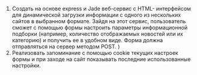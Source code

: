 1)  Создать на основе express и Jade веб-сервис с HTML-
интерфейсом для динамической загрузки информации с одного из
нескольких сайтов в выбранном формате. Зайдя на этот сервис,
пользователь сможет с помощью формы настроить параметры
информационной подборки (например, количество отображаемых
новостей или их категорию) и получить ее в удобном виде. Форма
должна отправляться на сервер методом POST.
)
2)  Реализовать запоминание с помощью cookie текущих настроек
формы и при заходе на сайт показывать последние использованные
настройки. 

